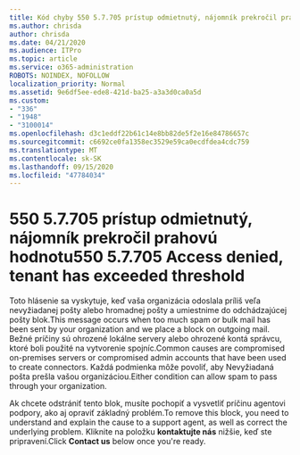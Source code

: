 ```yaml
---
title: Kód chyby 550 5.7.705 prístup odmietnutý, nájomník prekročil prahovú hodnotu
ms.author: chrisda
author: chrisda
ms.date: 04/21/2020
ms.audience: ITPro
ms.topic: article
ms.service: o365-administration
ROBOTS: NOINDEX, NOFOLLOW
localization_priority: Normal
ms.assetid: 9e6df5ee-ede8-421d-ba25-a3a3d0ca0a5d
ms.custom:
- "336"
- "1948"
- "3100014"
ms.openlocfilehash: d3c1eddf22b61c14e8bb82de5f2e16e84786657c
ms.sourcegitcommit: c6692ce0fa1358ec3529e59ca0ecdfdea4cdc759
ms.translationtype: MT
ms.contentlocale: sk-SK
ms.lasthandoff: 09/15/2020
ms.locfileid: "47784034"
---
```

# <a name="550-57705-access-denied-tenant-has-exceeded-threshold"></a><span data-ttu-id="a2ee3-102">550 5.7.705 prístup odmietnutý, nájomník prekročil prahovú hodnotu</span><span class="sxs-lookup"><span data-stu-id="a2ee3-102">550 5.7.705 Access denied, tenant has exceeded threshold</span></span>

<span data-ttu-id="a2ee3-103">Toto hlásenie sa vyskytuje, keď vaša organizácia odoslala príliš veľa nevyžiadanej pošty alebo hromadnej pošty a umiestnime do odchádzajúcej pošty blok.</span><span class="sxs-lookup"><span data-stu-id="a2ee3-103">This message occurs when too much spam or bulk mail has been sent by your organization and we place a block on outgoing mail.</span></span>
<span data-ttu-id="a2ee3-104">Bežné príčiny sú ohrozené lokálne servery alebo ohrozené kontá správcu, ktoré boli použité na vytvorenie spojníc.</span><span class="sxs-lookup"><span data-stu-id="a2ee3-104">Common causes are compromised on-premises servers or compromised admin accounts that have been used to create connectors.</span></span> <span data-ttu-id="a2ee3-105">Každá podmienka môže povoliť, aby Nevyžiadaná pošta prešla vašou organizáciou.</span><span class="sxs-lookup"><span data-stu-id="a2ee3-105">Either condition can allow spam to pass through your organization.</span></span>

<span data-ttu-id="a2ee3-106">Ak chcete odstrániť tento blok, musíte pochopiť a vysvetliť príčinu agentovi podpory, ako aj opraviť základný problém.</span><span class="sxs-lookup"><span data-stu-id="a2ee3-106">To remove this block, you need to understand and explain the cause to a support agent, as well as correct the underlying problem.</span></span>
<span data-ttu-id="a2ee3-107">Kliknite na položku **kontaktujte nás** nižšie, keď ste pripravení.</span><span class="sxs-lookup"><span data-stu-id="a2ee3-107">Click **Contact us** below once you're ready.</span></span>
